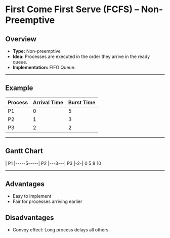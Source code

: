 # First Come First Serve (FCFS) – Non-Preemptive

## Overview
- **Type:** Non-preemptive  
- **Idea:** Processes are executed in the order they arrive in the ready queue.  
- **Implementation:** FIFO Queue.

---

## Example

| Process | Arrival Time | Burst Time |
|---------|--------------|-----------|
| P1      | 0            | 5         |
| P2      | 1            | 3         |
| P3      | 2            | 2         |

---

## Gantt Chart

| P1 |-----5-----| P2 |---3---| P3 |-2-|
0 5 8 10

---

## Advantages
- Easy to implement
- Fair for processes arriving earlier

## Disadvantages
- Convoy effect: Long process delays all others
